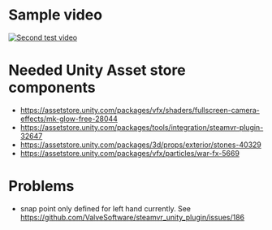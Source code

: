 # Sample video
[![Second test video](https://img.youtube.com/vi/S9NiWCvDOBc/0.jpg)](https://www.youtube.com/watch?v=S9NiWCvDOBc)

# Needed Unity Asset store components
- https://assetstore.unity.com/packages/vfx/shaders/fullscreen-camera-effects/mk-glow-free-28044
- https://assetstore.unity.com/packages/tools/integration/steamvr-plugin-32647
- https://assetstore.unity.com/packages/3d/props/exterior/stones-40329
- https://assetstore.unity.com/packages/vfx/particles/war-fx-5669

# Problems
- snap point only defined for left hand currently. See https://github.com/ValveSoftware/steamvr_unity_plugin/issues/186


